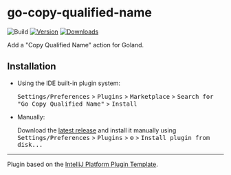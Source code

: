# go-copy-qualified-name

![Build](https://github.com/KKKIIO/go-copy-qualified-name/workflows/Build/badge.svg)
[![Version](https://img.shields.io/jetbrains/plugin/v/com.github.kkkiio.gocopyqualifiedname.svg)](https://plugins.jetbrains.com/plugin/com.github.kkkiio.gocopyqualifiedname)
[![Downloads](https://img.shields.io/jetbrains/plugin/d/com.github.kkkiio.gocopyqualifiedname.svg)](https://plugins.jetbrains.com/plugin/com.github.kkkiio.gocopyqualifiedname)

<!-- Plugin description -->
Add a "Copy Qualified Name" action for Goland.
<!-- Plugin description end -->

## Installation

- Using the IDE built-in plugin system:
  
  <kbd>Settings/Preferences</kbd> > <kbd>Plugins</kbd> > <kbd>Marketplace</kbd> > <kbd>Search for "Go Copy Qualified Name"</kbd> >
  <kbd>Install</kbd>
  
- Manually:

  Download the [latest release](https://github.com/KKKIIO/go-copy-qualified-name/releases/latest) and install it manually using
  <kbd>Settings/Preferences</kbd> > <kbd>Plugins</kbd> > <kbd>⚙️</kbd> > <kbd>Install plugin from disk...</kbd>


---
Plugin based on the [IntelliJ Platform Plugin Template][template].

[template]: https://github.com/JetBrains/intellij-platform-plugin-template
[docs:plugin-description]: https://plugins.jetbrains.com/docs/intellij/plugin-user-experience.html#plugin-description-and-presentation

